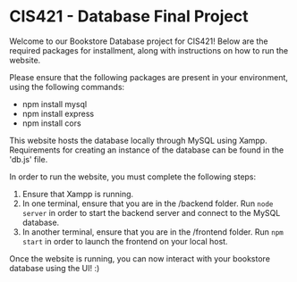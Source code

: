 # CIS421 - Database Final Project
Welcome to our Bookstore Database project for CIS421! Below are the required packages for installment, along with instructions on how to run the website.

Please ensure that the following packages are present in your environment, using the following commands:
- npm install mysql
- npm install express
- npm install cors

This website hosts the database locally through MySQL using Xampp. Requirements for creating an instance of the database can be found in the 'db.js' file.

In order to run the website, you must complete the following steps:
1. Ensure that Xampp is running.
2. In one terminal, ensure that you are in the /backend folder. Run `node server` in order to start the backend server and connect to the MySQL database.
3. In another terminal, ensure that you are in the /frontend folder. Run `npm start` in order to launch the frontend on your local host. 

Once the website is running, you can now interact with your bookstore database using the UI! :)
